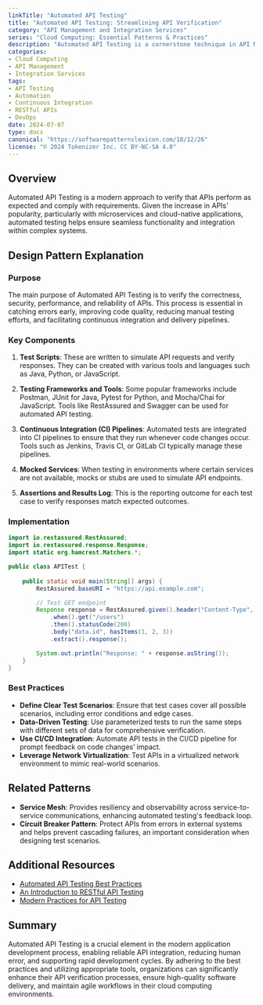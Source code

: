 ```yaml
---
linkTitle: "Automated API Testing"
title: "Automated API Testing: Streamlining API Verification"
category: "API Management and Integration Services"
series: "Cloud Computing: Essential Patterns & Practices"
description: "Automated API Testing is a cornerstone technique in API Management and Integration Services, providing efficiency and reliability through automated verification of API functionalities."
categories:
- Cloud Computing
- API Management
- Integration Services
tags:
- API Testing
- Automation
- Continuous Integration
- RESTful APIs
- DevOps
date: 2024-07-07
type: docs
canonical: "https://softwarepatternslexicon.com/18/12/26"
license: "© 2024 Tokenizer Inc. CC BY-NC-SA 4.0"
---
```


## Overview

Automated API Testing is a modern approach to verify that APIs perform as expected and comply with requirements. Given the increase in APIs' popularity, particularly with microservices and cloud-native applications, automated testing helps ensure seamless functionality and integration within complex systems.  

## Design Pattern Explanation

### Purpose

The main purpose of Automated API Testing is to verify the correctness, security, performance, and reliability of APIs. This process is essential in catching errors early, improving code quality, reducing manual testing efforts, and facilitating continuous integration and delivery pipelines.

### Key Components

1. **Test Scripts**: These are written to simulate API requests and verify responses. They can be created with various tools and languages such as Java, Python, or JavaScript.
  
2. **Testing Frameworks and Tools**: Some popular frameworks include Postman, JUnit for Java, Pytest for Python, and Mocha/Chai for JavaScript. Tools like RestAssured and Swagger can be used for automated API testing.

3. **Continuous Integration (CI) Pipelines**: Automated tests are integrated into CI pipelines to ensure that they run whenever code changes occur. Tools such as Jenkins, Travis CI, or GitLab CI typically manage these pipelines.

4. **Mocked Services**: When testing in environments where certain services are not available, mocks or stubs are used to simulate API endpoints.

5. **Assertions and Results Log**: This is the reporting outcome for each test case to verify responses match expected outcomes.

### Implementation

```java
import io.restassured.RestAssured;
import io.restassured.response.Response;
import static org.hamcrest.Matchers.*;

public class APITest {
    
    public static void main(String[] args) {
        RestAssured.baseURI = "https://api.example.com";

        // Test GET endpoint
        Response response = RestAssured.given().header("Content-Type", "application/json")
            .when().get("/users")
            .then().statusCode(200)
            .body("data.id", hasItems(1, 2, 3))
            .extract().response();

        System.out.println("Response: " + response.asString());
    }
}
```

### Best Practices

- **Define Clear Test Scenarios**: Ensure that test cases cover all possible scenarios, including error conditions and edge cases.
- **Data-Driven Testing**: Use parameterized tests to run the same steps with different sets of data for comprehensive verification.
- **Use CI/CD Integration**: Automate API tests in the CI/CD pipeline for prompt feedback on code changes’ impact.
- **Leverage Network Virtualization**: Test APIs in a virtualized network environment to mimic real-world scenarios.

## Related Patterns

- **Service Mesh**: Provides resiliency and observability across service-to-service communications, enhancing automated testing's feedback loop.
- **Circuit Breaker Pattern**: Protect APIs from errors in external systems and helps prevent cascading failures, an important consideration when designing test scenarios.

## Additional Resources

- [Automated API Testing Best Practices](https://martinfowler.com/articles/design-testability.html)
- [An Introduction to RESTful API Testing](https://www.soapui.org/learn/rest/rest-or-soap/)
- [Modern Practices for API Testing](https://blogs.aws.amazon.com/security/post/Tx78H28H0OYS9n/Rethinking-the-RESTful-API-Testing-Strategy)

## Summary

Automated API Testing is a crucial element in the modern application development process, enabling reliable API integration, reducing human error, and supporting rapid development cycles. By adhering to the best practices and utilizing appropriate tools, organizations can significantly enhance their API verification processes, ensure high-quality software delivery, and maintain agile workflows in their cloud computing environments.
